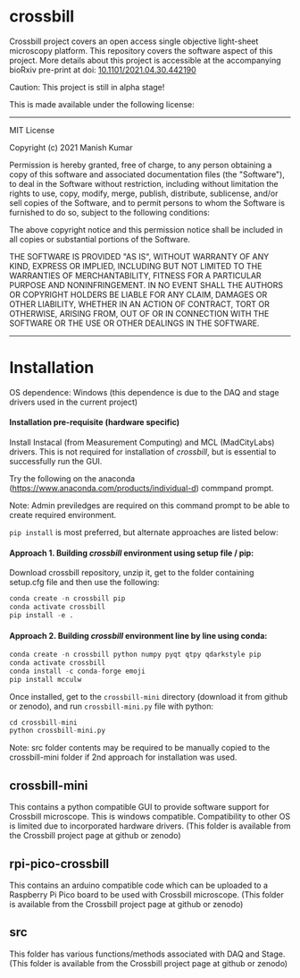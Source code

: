 # crossbill
Crossbill project covers an open access single objective light-sheet microscopy platform. 
This repository covers the software aspect of this project. More details about this project is accessible at the accompanying bioRxiv pre-print at doi: [10.1101/2021.04.30.442190](https://www.biorxiv.org/content/10.1101/2021.04.30.442190v1.full)

Caution: This project is still in alpha stage!

This is made available under the following license:
____________________________
MIT License

Copyright (c) 2021 Manish Kumar

Permission is hereby granted, free of charge, to any person obtaining a copy
of this software and associated documentation files (the "Software"), to deal
in the Software without restriction, including without limitation the rights
to use, copy, modify, merge, publish, distribute, sublicense, and/or sell
copies of the Software, and to permit persons to whom the Software is
furnished to do so, subject to the following conditions:

The above copyright notice and this permission notice shall be included in all
copies or substantial portions of the Software.

THE SOFTWARE IS PROVIDED "AS IS", WITHOUT WARRANTY OF ANY KIND, EXPRESS OR
IMPLIED, INCLUDING BUT NOT LIMITED TO THE WARRANTIES OF MERCHANTABILITY,
FITNESS FOR A PARTICULAR PURPOSE AND NONINFRINGEMENT. IN NO EVENT SHALL THE
AUTHORS OR COPYRIGHT HOLDERS BE LIABLE FOR ANY CLAIM, DAMAGES OR OTHER
LIABILITY, WHETHER IN AN ACTION OF CONTRACT, TORT OR OTHERWISE, ARISING FROM,
OUT OF OR IN CONNECTION WITH THE SOFTWARE OR THE USE OR OTHER DEALINGS IN THE
SOFTWARE.
____________________________

# Installation

OS dependence: Windows
(this dependence is due to the DAQ and stage drivers used in the current project)

#### Installation pre-requisite (hardware specific)
Install Instacal (from Measurement Computing) and MCL (MadCityLabs) drivers. This is not required for installation of *crossbill*, but is essential to successfully run the GUI. 

Try the following on the anaconda (https://www.anaconda.com/products/individual-d) commpand prompt. 

Note: Admin previledges are required on this command prompt to be able to create required environment.

`pip install` is most preferred, but alternate approaches are listed below:

#### Approach 1. Building *crossbill* environment using setup file / pip:  

  Download crossbill repository, unzip it, get to the folder containing setup.cfg file and then use the following:
  
  ```python
  conda create -n crossbill pip
  conda activate crossbill
  pip install -e . 
  ```

#### Approach 2. Building *crossbill* environment line by line using conda:

  ```python
  conda create -n crossbill python numpy pyqt qtpy qdarkstyle pip
  conda activate crossbill
  conda install -c conda-forge emoji
  pip install mcculw 
  ```

Once installed, get to the `crossbill-mini` directory (download it from github or zenodo), and run `crossbill-mini.py` file with python:

```python
cd crossbill-mini
python crossbill-mini.py
```
Note: src folder contents may be required to be manually copied to the crossbill-mini folder if 2nd approach for installation was used. 

## crossbill-mini
This contains a python compatible GUI to provide software support for Crossbill microscope.
This is windows compatible. Compatibility to other OS is limited due to incorporated hardware drivers.
(This folder is available from the Crossbill project page at github or zenodo)

## rpi-pico-crossbill
This contains an arduino compatible code which can be uploaded to a Raspberry Pi Pico board to be used with Crossbill microscope.
(This folder is available from the Crossbill project page at github or zenodo)

## src
This folder has various functions/methods associated with DAQ and Stage.
(This folder is available from the Crossbill project page at github or zenodo)
